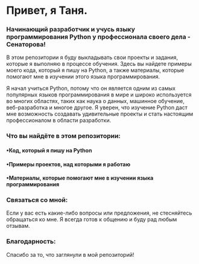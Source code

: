 # Привет, я Таня.

### Начинающий разработчик и учусь языку программирования Python у профессионала своего дела - Сенаторова!

В этом репозитории я буду выкладывать свои проекты и задания, которые я выполняю в процессе обучения. Здесь вы найдете примеры моего кода, который я пишу на Python, а также материалы, которые помогают мне в изучении этого языка программирования.

Я начал учиться Python, потому что он является одним из самых популярных языков программирования в мире и широко используется во многих областях, таких как наука о данных, машинное обучение, веб-разработка и многое другое. Я уверен, что изучение Python даст мне возможность создавать удивительные проекты и стать настоящим профессионалом в области разработки.

### Что вы найдёте в этом репозитории:
#### •Код, который я пишу на Python
#### •Примеры проектов, над которыми я работаю
#### •Материалы, которые помогают мне в изучении языка программирования

### Связаться со мной:
Если у вас есть какие-либо вопросы или предложения, не стесняйтесь обращаться ко мне. Я всегда готов к общению и буду рад любым отзывам.

### Благодарность:
Спасибо за то, что заглянули в мой репозиторий!
